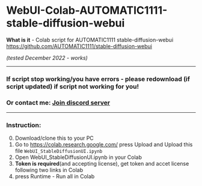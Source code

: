 # WebUI-Colab-AUTOMATIC1111-stable-diffusion-webui
**What is it** - Colab script for AUTOMATIC1111 stable-diffusion-webui https://github.com/AUTOMATIC1111/stable-diffusion-webui

*(tested December 2022 - works)*
___

### If script stop working/you have errors - please redownload (if script updated) if script not working for you!

### Or contact me: [**Join discord server**](https://discord.gg/JKyqWgt)
___

### Instruction:

0. Download/clone this to your PC
1. Go to https://colab.research.google.com/ press Upload and Upload this file `WebUI_StableDiffusionUI.ipynb`
2. Open WebUI_StableDiffusionUI.ipynb in your Colab
3. **Token is required**(and accepting license), get token and accet license following two links in Colab
4. press Runtime - Run all in Colab

